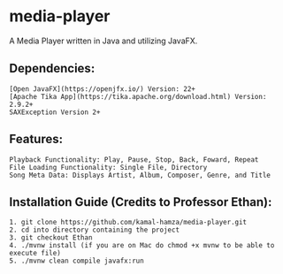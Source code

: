 # media-player
A Media Player written in Java and utilizing JavaFX.

## Dependencies:

	[Open JavaFX](https://openjfx.io/) Version: 22+
	[Apache Tika App](https://tika.apache.org/download.html) Version: 2.9.2+
	SAXException Version 2+
	
## Features:

	Playback Functionality: Play, Pause, Stop, Back, Foward, Repeat
	File Loading Functionality: Single File, Directory
	Song Meta Data: Displays Artist, Album, Composer, Genre, and Title

## Installation Guide (Credits to Professor Ethan):

	1. git clone https://github.com/kamal-hamza/media-player.git
 	2. cd into directory containing the project
  	3. git checkout Ethan 
   	4. ./mvnw install (if you are on Mac do chmod +x mvnw to be able to execute file)
    5. ./mvnw clean compile javafx:run
